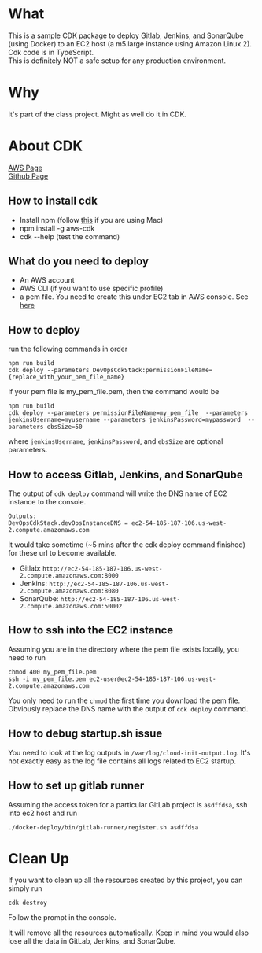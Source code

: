 # What
This is a sample CDK package to deploy Gitlab, Jenkins, and SonarQube (using Docker) to an EC2 host (a m5.large instance using Amazon Linux 2).
Cdk code is in TypeScript.  
This is definitely NOT a safe setup for any production environment.

# Why
It's part of the class project. Might as well do it in CDK.

# About CDK
[AWS Page](https://docs.aws.amazon.com/cdk/latest/guide/home.html)  
[Github Page](https://github.com/aws/aws-cdk)

## How to install cdk
* Install npm (follow [this](https://changelog.com/posts/install-node-js-with-homebrew-on-os-x) if you are using Mac)
* npm install -g aws-cdk  
* cdk --help (test the command)

## What do you need to deploy
* An AWS account
* AWS CLI (if you want to use specific profile)
* a pem file. You need to create this under EC2 tab in AWS console. See [here](https://docs.aws.amazon.com/AWSEC2/latest/UserGuide/ec2-key-pairs.html#prepare-key-pair)

## How to deploy
run the following commands in order
```
npm run build
cdk deploy --parameters DevOpsCdkStack:permissionFileName={replace_with_your_pem_file_name}
```

If your pem file is my_pem_file.pem, then the command would be

```
npm run build
cdk deploy --parameters permissionFileName=my_pem_file  --parameters jenkinsUsername=myusername --parameters jenkinsPassword=mypassword  --parameters ebsSize=50
```

where `jenkinsUsername`, `jenkinsPassword`, and `ebsSize` are optional parameters.

## How to access Gitlab, Jenkins, and SonarQube
The output of `cdk deploy` command will write the DNS name of EC2 instance to the console.

```
Outputs:
DevOpsCdkStack.devOpsInstanceDNS = ec2-54-185-187-106.us-west-2.compute.amazonaws.com
```

It would take sometime (~5 mins after the cdk deploy command finished) for these url to become available.

* Gitlab: `http://ec2-54-185-187-106.us-west-2.compute.amazonaws.com:8000`
* Jenkins: `http://ec2-54-185-187-106.us-west-2.compute.amazonaws.com:8080`
* SonarQube: `http://ec2-54-185-187-106.us-west-2.compute.amazonaws.com:50002`

## How to ssh into the EC2 instance
Assuming you are in the directory where the pem file exists locally, you need to run

```
chmod 400 my_pem_file.pem
ssh -i my_pem_file.pem ec2-user@ec2-54-185-187-106.us-west-2.compute.amazonaws.com
```

You only need to run the `chmod` the first time you download the pem file.
Obviously replace the DNS name with the output of `cdk deploy` command.

## How to debug startup.sh issue
You need to look at the log outputs in `/var/log/cloud-init-output.log`. It's not exactly easy as the log file contains all logs related to EC2 startup.

## How to set up gitlab runner
Assuming the access token for a particular GitLab project is `asdffdsa`, ssh into ec2 host and run
```
./docker-deploy/bin/gitlab-runner/register.sh asdffdsa
```

# Clean Up
If you want to clean up all the resources created by this project, you can simply run
```
cdk destroy
```
Follow the prompt in the console.  

It will remove all the resources automatically. Keep in mind you would also lose all the data in GitLab, Jenkins, and SonarQube.
